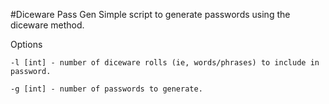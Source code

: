 #Diceware Pass Gen
Simple script to generate passwords using the diceware method.

Options

    -l [int] - number of diceware rolls (ie, words/phrases) to include in password.
    
    -g [int] - number of passwords to generate.
